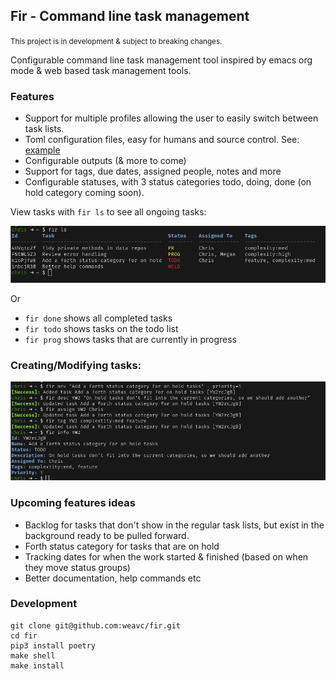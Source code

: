 ## Fir - Command line task management

<small>This project is in development & subject to breaking changes.</small>

Configurable command line task management tool inspired by emacs org mode & web based task management tools.

### Features
- Support for multiple profiles allowing the user to easily switch between task lists. 
- Toml configuration files, easy for humans and source control. See: [example](./fir.v1.todo.toml)
- Configurable outputs (& more to come)
- Support for tags, due dates, assigned people, notes and more
- Configurable statuses, with 3 status categories todo, doing, done (on hold category coming soon).

View tasks with `fir ls` to see all ongoing tasks:

![ls](./.github/screenshots/1143d8c55c079e3e19ecdaf5221eeb68b57c5e73.png)

Or
- `fir done` shows all completed tasks
- `fir todo` shows tasks on the todo list
- `fir prog` shows tasks that are currently in progress

### Creating/Modifying tasks:

![Adding a new task](./.github/screenshots/bd79c6bc12c8a755e056e1a1fe85de7dc5e88ca5.png)

### Upcoming features ideas
- Backlog for tasks that don't show in the regular task lists, but exist in the background ready to be pulled forward.
- Forth status category for tasks that are on hold
- Tracking dates for when the work started & finished (based on when they move status groups)
- Better documentation, help commands etc

### Development

```
git clone git@github.com:weavc/fir.git
cd fir
pip3 install poetry
make shell
make install
```